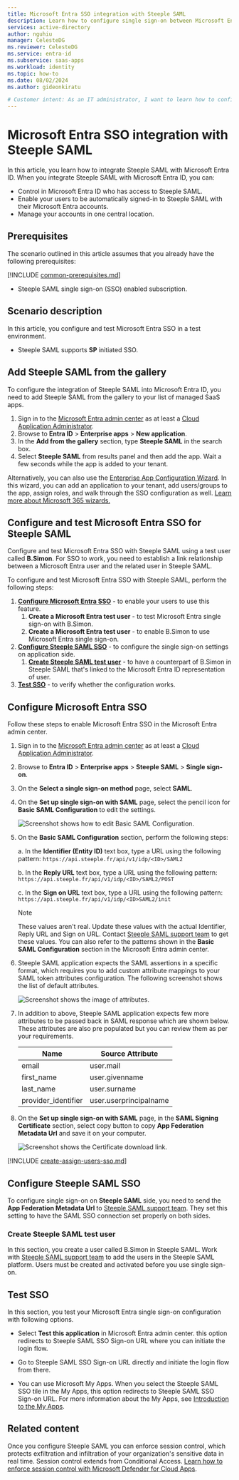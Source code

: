 ```yaml
---
title: Microsoft Entra SSO integration with Steeple SAML
description: Learn how to configure single sign-on between Microsoft Entra ID and Steeple SAML.
services: active-directory
author: nguhiu
manager: CelesteDG
ms.reviewer: CelesteDG
ms.service: entra-id
ms.subservice: saas-apps
ms.workload: identity
ms.topic: how-to
ms.date: 08/02/2024
ms.author: gideonkiratu

# Customer intent: As an IT administrator, I want to learn how to configure single sign-on between Microsoft Entra ID and Directory Services so that I can control who has access to Directory Services, enable automatic sign-in with Microsoft Entra accounts, and manage my accounts in one central location.
---
```


# Microsoft Entra SSO integration with Steeple SAML

In this article,  you learn how to integrate Steeple SAML with Microsoft Entra ID. When you integrate Steeple SAML with Microsoft Entra ID, you can:

* Control in Microsoft Entra ID who has access to Steeple SAML.
* Enable your users to be automatically signed-in to Steeple SAML with their Microsoft Entra accounts.
* Manage your accounts in one central location.

## Prerequisites
The scenario outlined in this article assumes that you already have the following prerequisites:

[!INCLUDE [common-prerequisites.md](~/identity/saas-apps/includes/common-prerequisites.md)]
* Steeple SAML single sign-on (SSO) enabled subscription.

## Scenario description

In this article,  you configure and test Microsoft Entra SSO in a test environment.

* Steeple SAML supports **SP** initiated SSO.

## Add Steeple SAML from the gallery

To configure the integration of Steeple SAML into Microsoft Entra ID, you need to add Steeple SAML from the gallery to your list of managed SaaS apps.

1. Sign in to the [Microsoft Entra admin center](https://entra.microsoft.com) as at least a [Cloud Application Administrator](~/identity/role-based-access-control/permissions-reference.md#cloud-application-administrator).
1. Browse to **Entra ID** > **Enterprise apps** > **New application**.
1. In the **Add from the gallery** section, type **Steeple SAML** in the search box.
1. Select **Steeple SAML** from results panel and then add the app. Wait a few seconds while the app is added to your tenant.

Alternatively, you can also use the [Enterprise App Configuration Wizard](https://portal.office.com/AdminPortal/home?Q=Docs#/azureadappintegration). In this wizard, you can add an application to your tenant, add users/groups to the app, assign roles, and walk through the SSO configuration as well. [Learn more about Microsoft 365 wizards.](/microsoft-365/admin/misc/azure-ad-setup-guides)

## Configure and test Microsoft Entra SSO for Steeple SAML

Configure and test Microsoft Entra SSO with Steeple SAML using a test user called **B.Simon**. For SSO to work, you need to establish a link relationship between a Microsoft Entra user and the related user in Steeple SAML.

To configure and test Microsoft Entra SSO with Steeple SAML, perform the following steps:

1. **[Configure Microsoft Entra SSO](#configure-microsoft-entra-sso)** - to enable your users to use this feature.
    1. **Create a Microsoft Entra test user** - to test Microsoft Entra single sign-on with B.Simon.
    1. **Create a Microsoft Entra test user** - to enable B.Simon to use Microsoft Entra single sign-on.
1. **[Configure Steeple SAML SSO](#configure-steeple-saml-sso)** - to configure the single sign-on settings on application side.
    1. **[Create Steeple SAML test user](#create-steeple-saml-test-user)** - to have a counterpart of B.Simon in Steeple SAML that's linked to the Microsoft Entra ID representation of user.
1. **[Test SSO](#test-sso)** - to verify whether the configuration works.

## Configure Microsoft Entra SSO

Follow these steps to enable Microsoft Entra SSO in the Microsoft Entra admin center.

1. Sign in to the [Microsoft Entra admin center](https://entra.microsoft.com) as at least a [Cloud Application Administrator](~/identity/role-based-access-control/permissions-reference.md#cloud-application-administrator).
1. Browse to **Entra ID** > **Enterprise apps** > **Steeple SAML** > **Single sign-on**.
1. On the **Select a single sign-on method** page, select **SAML**.
1. On the **Set up single sign-on with SAML** page, select the pencil icon for **Basic SAML Configuration** to edit the settings.

   ![Screenshot shows how to edit Basic SAML Configuration.](common/edit-urls.png "Basic Configuration")

1. On the **Basic SAML Configuration** section, perform the following steps:

    a. In the **Identifier (Entity ID)** text box, type a URL using the following pattern:
    `https://api.steeple.fr/api/v1/idp/<ID>/SAML2`

    b. In the **Reply URL** text box, type a URL using the following pattern:
    `https://api.steeple.fr/api/v1/idp/<ID>/SAML2/POST`

    c. In the **Sign on URL** text box, type a URL using the following pattern:
    `https://api.steeple.fr/api/v1/idp/<ID>SAML2/init`

	> [!NOTE]
	> These values aren't real. Update these values with the actual Identifier, Reply URL and Sign on URL. Contact [Steeple SAML support team](mailto:support@steeple.com) to get these values. You can also refer to the patterns shown in the **Basic SAML Configuration** section in the Microsoft Entra admin center.

1. Steeple SAML application expects the SAML assertions in a specific format, which requires you to add custom attribute mappings to your SAML token attributes configuration. The following screenshot shows the list of default attributes.

	![Screenshot shows the image of attributes.](common/default-attributes.png "Image")

1. In addition to above, Steeple SAML application expects few more attributes to be passed back in SAML response which are shown below. These attributes are also pre populated but you can review them as per your requirements.
	
	| Name | Source Attribute|
	| --------- | --------- |
	| email | user.mail |
    | first_name | user.givenname |
    | last_name | user.surname |
    | provider_identifier | user.userprincipalname | 

1. On the **Set up single sign-on with SAML** page, in the **SAML Signing Certificate** section, select copy button to copy **App Federation Metadata Url** and save it on your computer.

	![Screenshot shows the Certificate download link.](common/copy-metadataurl.png "Certificate")

[!INCLUDE [create-assign-users-sso.md](~/identity/saas-apps/includes/create-assign-users-sso.md)]

## Configure Steeple SAML SSO

To configure single sign-on on **Steeple SAML** side, you need to send the **App Federation Metadata Url** to [Steeple SAML support team](mailto:support@steeple.com). They set this setting to have the SAML SSO connection set properly on both sides.

### Create Steeple SAML test user

In this section, you create a user called B.Simon in Steeple SAML. Work with [Steeple SAML support team](mailto:support@steeple.com) to add the users in the Steeple SAML platform. Users must be created and activated before you use single sign-on.

## Test SSO 

In this section, you test your Microsoft Entra single sign-on configuration with following options.
 
* Select **Test this application** in Microsoft Entra admin center. this option redirects to Steeple SAML SSO Sign-on URL where you can initiate the login flow.
 
* Go to Steeple SAML SSO Sign-on URL directly and initiate the login flow from there.
 
* You can use Microsoft My Apps. When you select the Steeple SAML SSO tile in the My Apps, this option redirects to Steeple SAML SSO Sign-on URL. For more information about the My Apps, see [Introduction to the My Apps](https://support.microsoft.com/account-billing/sign-in-and-start-apps-from-the-my-apps-portal-2f3b1bae-0e5a-4a86-a33e-876fbd2a4510).

## Related content

Once you configure Steeple SAML you can enforce session control, which protects exfiltration and infiltration of your organization's sensitive data in real time. Session control extends from Conditional Access. [Learn how to enforce session control with Microsoft Defender for Cloud Apps](/cloud-app-security/proxy-deployment-any-app).